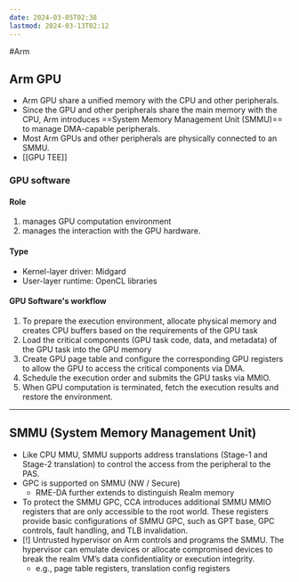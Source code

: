 ```yaml
---
date: 2024-03-05T02:38
lastmod: 2024-03-13T02:12
---
```

#Arm 

## Arm GPU
- Arm GPU share a unified memory with the CPU and other peripherals.
- Since the GPU and other peripherals share the main memory with the CPU, Arm introduces ==System Memory Management Unit (SMMU)== to manage DMA-capable peripherals. 
- Most Arm GPUs and other peripherals are physically connected to an SMMU.
- [[GPU TEE]]

### GPU software
#### Role
1. manages GPU computation environment
2. manages the interaction with the GPU hardware.

#### Type
- Kernel-layer driver: Midgard
- User-layer runtime: OpenCL libraries

#### GPU Software's workflow
1. To prepare the execution environment, allocate physical memory and creates CPU buffers based on the requirements of the GPU task
2. Load the critical components (GPU task code, data, and metadata) of the GPU task into the GPU memory
3. Create GPU page table and configure the corresponding GPU registers to allow the GPU to access the critical components via DMA.
4. Schedule the execution order and submits the GPU tasks via MMIO.
5. When GPU computation is terminated, fetch the execution results and restore the environment.

-----

## SMMU (System Memory Management Unit)
- Like CPU MMU, SMMU supports address translations (Stage-1 and Stage-2 translation) to control the access from the peripheral to the PAS.
- GPC is supported on SMMU (NW / Secure)
	- RME-DA further extends to distinguish Realm memory
- To protect the SMMU GPC, CCA introduces additional SMMU MMIO registers that are only accessible to the root world. These registers provide basic configurations of SMMU GPC, such as GPT base, GPC controls, fault handling, and TLB invalidation.
- [!] Untrusted hypervisor on Arm controls and programs the SMMU. The hypervisor can emulate devices or allocate compromised devices to break the realm VM’s data confidentiality or execution integrity. 
	- e.g., page table registers, translation config registers